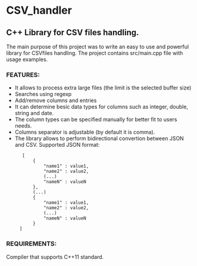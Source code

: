 # CSV_handler
## C++ Library for CSV files handling.

The main purpose of this project was to write an easy to use and powerful library for CSVfiles handling.
The project contains src/main.cpp file with usage examples.

### FEATURES:
* It allows to process extra large files (the limit is the selected buffer size)
* Searches using regexp
* Add/remove columns and entries
* It can determine besic data types for columns such as integer, double, string and date.
* The column types can be specified manually for better fit to users needs.
* Columns separator is adjustable (by default it is comma).
* The library allows to perform bidirectional convertion between JSON and CSV.
      Supported JSON format:
```
      [
          {
              "name1" : value1,
              "name2" : value2,
              (...)
              "nameN" : valueN
          },
          (...)
          {
              "name1" : value1,
              "name2" : value2,
              (...)
              "nameN" : valueN
          }
     ]
```

### REQUIREMENTS:
Compiler that supports C++11 standard.
